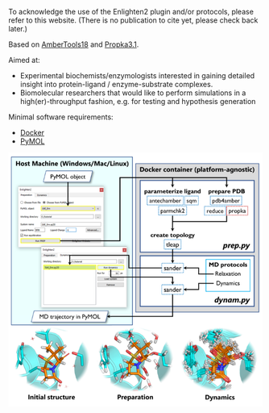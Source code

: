 To acknowledge the use of the Enlighten2 plugin and/or protocols, please refer to this website.
(There is no publication to cite yet, please check back later.)

Based on [AmberTools18](https://ambermd.org/AmberTools.php) and 
[Propka3.1](https://github.com/jensengroup/propka-3.1).

Aimed at:
 
- Experimental biochemists/enzymologists interested in gaining detailed insight into protein-ligand / enzyme-substrate complexes.
- Biomolecular researchers that would like to perform simulations in a high(er)-throughput fashion, e.g. for testing and hypothesis generation

Minimal software requirements:

- [Docker](https://docs.docker.com/install/)
- [PyMOL](https://github.com/schrodinger/pymol-open-source)

![](assets/img/about/workflow.png)